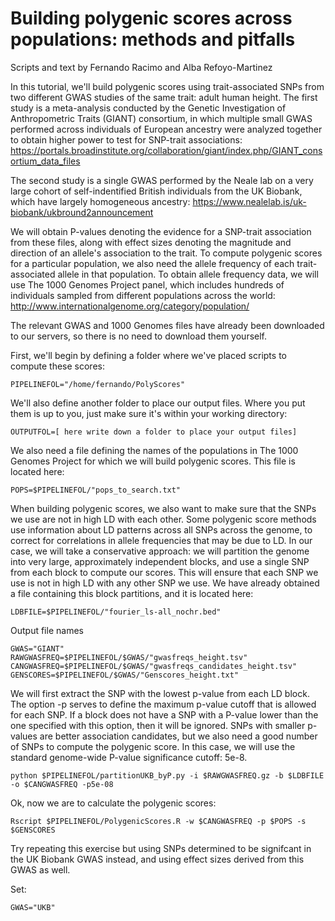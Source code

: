 # Building polygenic scores across populations: methods and pitfalls

Scripts and text by Fernando Racimo and Alba Refoyo-Martinez

In this tutorial, we'll build polygenic scores using trait-associated SNPs from two different GWAS studies of the same trait: adult human height. The first study is a meta-analysis conducted by the Genetic Investigation of Anthropometric Traits (GIANT) consortium, in which multiple small GWAS performed across individuals of European ancestry were analyzed together to obtain higher power to test for SNP-trait associations:  
https://portals.broadinstitute.org/collaboration/giant/index.php/GIANT_consortium_data_files

The second study is a single GWAS performed by the Neale lab on a very large cohort of self-indentified British individuals from the UK Biobank, which have largely homogeneous ancestry:
https://www.nealelab.is/uk-biobank/ukbround2announcement

We will obtain P-values denoting the evidence for a SNP-trait association from these files, along with effect sizes denoting the magnitude and direction of an allele's association to the trait. To compute polygenic scores for a particular population, we also need the allele frequency of each trait-associated allele in that population. To obtain allele frequency data, we will use The 1000 Genomes Project panel, which includes hundreds of individuals sampled from different populations across the world: http://www.internationalgenome.org/category/population/ 

The relevant GWAS and 1000 Genomes files have already been downloaded to our servers, so there is no need to download them yourself. 

First, we'll begin by defining a folder where we've placed scripts to compute these scores:
```
PIPELINEFOL="/home/fernando/PolyScores"
```

We'll also define another folder to place our output files. Where you put them is up to you, just make sure it's within your working directory:
```
OUTPUTFOL=[ here write down a folder to place your output files]
```

We also need a file defining the names of the populations in The 1000 Genomes Project for which we will build polygenic scores. This file is located here:
```
POPS=$PIPELINEFOL/"pops_to_search.txt"
```

When building polygenic scores, we also want to make sure that the SNPs we use are not in high LD with each other. Some polygenic score methods use information about LD patterns across all SNPs across the genome, to correct for correlations in allele frequencies that may be due to LD. In our case, we will take a conservative approach: we will partition the genome into very large, approximately independent blocks, and use a single SNP from each block to compute our scores. This will ensure that each SNP we use is not in high LD with any other SNP we use. We have already obtained a file containing this block partitions, and it is located here:

```
LDBFILE=$PIPELINEFOL/"fourier_ls-all_nochr.bed"
```


Output file names
```
GWAS="GIANT"
RAWGWASFREQ=$PIPELINEFOL/$GWAS/"gwasfreqs_height.tsv"
CANGWASFREQ=$PIPELINEFOL/$GWAS/"gwasfreqs_candidates_height.tsv"
GENSCORES=$PIPELINEFOL/$GWAS/"Genscores_height.txt"
```

We will first extract the SNP with the lowest p-value from each LD block. The option -p serves to define the maximum p-value cutoff that is allowed for each SNP. If a block does not have a SNP with a P-value lower than the one specified with this option, then it will be ignored. SNPs with smaller p-values are better association candidates, but we also need a good number of SNPs to compute the polygenic score. In this case, we will use the standard genome-wide P-value significance cutoff: 5e-8.
```
python $PIPELINEFOL/partitionUKB_byP.py -i $RAWGWASFREQ.gz -b $LDBFILE -o $CANGWASFREQ -p5e-08
```

Ok, now we are to calculate the polygenic scores:
```
Rscript $PIPELINEFOL/PolygenicScores.R -w $CANGWASFREQ -p $POPS -s $GENSCORES
```

Try repeating this exercise but using SNPs determined to be signifcant in the UK Biobank GWAS instead, and using effect sizes derived from this GWAS as well.

Set:
```
GWAS="UKB"
```
